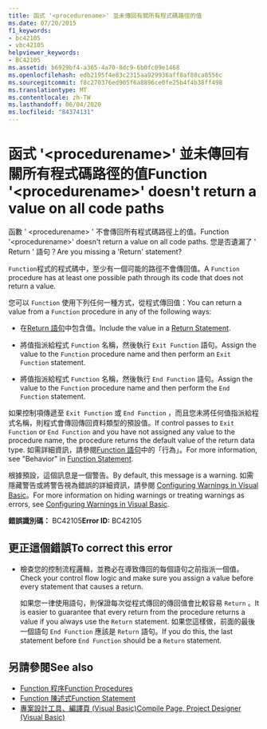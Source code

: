```yaml
---
title: 函式 '<procedurename>' 並未傳回有關所有程式碼路徑的值
ms.date: 07/20/2015
f1_keywords:
- bc42105
- vbc42105
helpviewer_keywords:
- BC42105
ms.assetid: b6929bf4-a365-4a70-8dc9-6b0fc09e1468
ms.openlocfilehash: edb2195f4e83c2315aa929936aff8af88ca8556c
ms.sourcegitcommit: f8c270376ed905f6a8896ce0fe25b4f4b38ff498
ms.translationtype: MT
ms.contentlocale: zh-TW
ms.lasthandoff: 06/04/2020
ms.locfileid: "84374131"
---
```

# <a name="function-procedurename-doesnt-return-a-value-on-all-code-paths"></a><span data-ttu-id="fa4e1-102">函式 '\<procedurename>' 並未傳回有關所有程式碼路徑的值</span><span class="sxs-lookup"><span data-stu-id="fa4e1-102">Function '\<procedurename>' doesn't return a value on all code paths</span></span>
<span data-ttu-id="fa4e1-103">函數 ' \<procedurename> ' 不會傳回所有程式碼路徑上的值。</span><span class="sxs-lookup"><span data-stu-id="fa4e1-103">Function '\<procedurename>' doesn't return a value on all code paths.</span></span> <span data-ttu-id="fa4e1-104">您是否遺漏了 ' Return ' 語句？</span><span class="sxs-lookup"><span data-stu-id="fa4e1-104">Are you missing a 'Return' statement?</span></span>  
  
 <span data-ttu-id="fa4e1-105">`Function`程式的程式碼中，至少有一個可能的路徑不會傳回值。</span><span class="sxs-lookup"><span data-stu-id="fa4e1-105">A `Function` procedure has at least one possible path through its code that does not return a value.</span></span>  
  
 <span data-ttu-id="fa4e1-106">您可以 `Function` 使用下列任何一種方式，從程式傳回值：</span><span class="sxs-lookup"><span data-stu-id="fa4e1-106">You can return a value from a `Function` procedure in any of the following ways:</span></span>  
  
- <span data-ttu-id="fa4e1-107">在[Return 語句](../statements/return-statement.md)中包含值。</span><span class="sxs-lookup"><span data-stu-id="fa4e1-107">Include the value in a [Return Statement](../statements/return-statement.md).</span></span>  
  
- <span data-ttu-id="fa4e1-108">將值指派給程式 `Function` 名稱，然後執行 `Exit Function` 語句。</span><span class="sxs-lookup"><span data-stu-id="fa4e1-108">Assign the value to the `Function` procedure name and then perform an `Exit Function` statement.</span></span>  
  
- <span data-ttu-id="fa4e1-109">將值指派給程式 `Function` 名稱，然後執行 `End Function` 語句。</span><span class="sxs-lookup"><span data-stu-id="fa4e1-109">Assign the value to the `Function` procedure name and then perform the `End Function` statement.</span></span>  
  
 <span data-ttu-id="fa4e1-110">如果控制項傳遞至 `Exit Function` 或 `End Function` ，而且您未將任何值指派給程式名稱，則程式會傳回傳回資料類型的預設值。</span><span class="sxs-lookup"><span data-stu-id="fa4e1-110">If control passes to `Exit Function` or `End Function` and you have not assigned any value to the procedure name, the procedure returns the default value of the return data type.</span></span> <span data-ttu-id="fa4e1-111">如需詳細資訊，請參閱[Function 語句](../statements/function-statement.md)中的「行為」。</span><span class="sxs-lookup"><span data-stu-id="fa4e1-111">For more information, see "Behavior" in [Function Statement](../statements/function-statement.md).</span></span>  
  
 <span data-ttu-id="fa4e1-112">根據預設，這個訊息是一個警告。</span><span class="sxs-lookup"><span data-stu-id="fa4e1-112">By default, this message is a warning.</span></span> <span data-ttu-id="fa4e1-113">如需隱藏警告或將警告視為錯誤的詳細資訊，請參閱 [Configuring Warnings in Visual Basic](/visualstudio/ide/configuring-warnings-in-visual-basic)。</span><span class="sxs-lookup"><span data-stu-id="fa4e1-113">For more information on hiding warnings or treating warnings as errors, see [Configuring Warnings in Visual Basic](/visualstudio/ide/configuring-warnings-in-visual-basic).</span></span>  
  
 <span data-ttu-id="fa4e1-114">**錯誤識別碼：** BC42105</span><span class="sxs-lookup"><span data-stu-id="fa4e1-114">**Error ID:** BC42105</span></span>  
  
## <a name="to-correct-this-error"></a><span data-ttu-id="fa4e1-115">更正這個錯誤</span><span class="sxs-lookup"><span data-stu-id="fa4e1-115">To correct this error</span></span>  
  
- <span data-ttu-id="fa4e1-116">檢查您的控制流程邏輯，並務必在導致傳回的每個語句之前指派一個值。</span><span class="sxs-lookup"><span data-stu-id="fa4e1-116">Check your control flow logic and make sure you assign a value before every statement that causes a return.</span></span>  
  
     <span data-ttu-id="fa4e1-117">如果您一律使用語句，則保證每次從程式傳回的傳回值會比較容易 `Return` 。</span><span class="sxs-lookup"><span data-stu-id="fa4e1-117">It is easier to guarantee that every return from the procedure returns a value if you always use the `Return` statement.</span></span> <span data-ttu-id="fa4e1-118">如果您這樣做，前面的最後一個語句 `End Function` 應該是 `Return` 語句。</span><span class="sxs-lookup"><span data-stu-id="fa4e1-118">If you do this, the last statement before `End Function` should be a `Return` statement.</span></span>  
  
## <a name="see-also"></a><span data-ttu-id="fa4e1-119">另請參閱</span><span class="sxs-lookup"><span data-stu-id="fa4e1-119">See also</span></span>

- [<span data-ttu-id="fa4e1-120">Function 程序</span><span class="sxs-lookup"><span data-stu-id="fa4e1-120">Function Procedures</span></span>](../../programming-guide/language-features/procedures/function-procedures.md)
- [<span data-ttu-id="fa4e1-121">Function 陳述式</span><span class="sxs-lookup"><span data-stu-id="fa4e1-121">Function Statement</span></span>](../statements/function-statement.md)
- [<span data-ttu-id="fa4e1-122">專案設計工具、編譯頁 (Visual Basic)</span><span class="sxs-lookup"><span data-stu-id="fa4e1-122">Compile Page, Project Designer (Visual Basic)</span></span>](/visualstudio/ide/reference/compile-page-project-designer-visual-basic)
